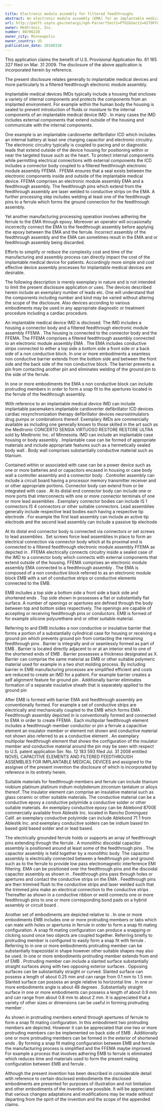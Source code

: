 ```yaml
---

title: Electronic module assembly for filtered feedthroughs
abstract: An electronic module assembly (EMA) for an implantable medical device is disclosed. The EMA includes conductive strips connected to a non-conductive block. The non-conductive block possesses, a top side, a bottom side, a front side and a back side. A seamless non-conductive barrier extends from the bottom side and between the front side and the back side. The barrier prevents a pin from contacting another pin and eliminates welding of the ground pin to the side of the ferrule.
url: http://patft.uspto.gov/netacgi/nph-Parser?Sect1=PTO2&Sect2=HITOFF&p=1&u=%2Fnetahtml%2FPTO%2Fsearch-adv.htm&r=1&f=G&l=50&d=PALL&S1=08706228&OS=08706228&RS=08706228
owner: Medtronic, Inc.
number: 08706228
owner_city: Minneapolis
owner_country: US
publication_date: 20100330
---
```

This application claims the benefit of U.S. Provisional Application No. 61 165 327 filed on Mar. 31 2009. The disclosure of the above application is incorporated herein by reference.

The present disclosure relates generally to implantable medical devices and more particularly to a filtered feedthrough electronic module assembly.

Implantable medical devices IMDs typically include a housing that encloses a variety of internal components and protects the components from an implanted environment. For example within the human body the housing is sealed to prevent introduction of fluids or moisture to the internal components of an implantable medical device IMD . In many cases the IMD includes external components that extend outside of the housing and communicate with the internal components.

One example is an implantable cardioverter defibrillator ICD which includes an internal battery at least one charging capacitor and electronic circuitry. The electronic circuitry typically is coupled to pacing and or diagnostic leads that extend outside of the device housing for positioning within or near the targeted tissue such as the heart. To protect internal components while permitting electrical connections with external components the ICD includes a connector body coupled to a filtered feedthrough electronic module assembly FFEMA . FFEMA ensures that a seal exists between the electronic components inside and outside of the implantable medical device. FFEMA comprises an electronic module assembly EMA and a feedthrough assembly. The feedthrough pins which extend from the feedthrough assembly are laser welded to conductive strips on the EMA. A further processing step includes welding at least one of the feedthrough pins to a ferrule which forms the ground connection for the feedthrough assembly.

Yet another manufacturing processing operation involves adhering the ferrule to the EMA through epoxy. Moreover an operator will occasionally incorrectly connect the EMA to the feedthrough assembly before applying the epoxy between the EMA and the ferrule. Incorrect assembly of the feedthrough assembly and the EMA can sometimes result in the EMA and or feedthrough assembly being discarded.

Efforts to simplify or reduce the complexity cost and time of the manufacturing and assembly process can directly impact the cost of the implantable medical device for patients. Accordingly more simple and cost effective device assembly processes for implantable medical devices are desirable.

The following description is merely exemplary in nature and is not intended to limit the present disclosure application or uses. The devices described herein include an exemplary number of leads etc. One will understand that the components including number and kind may be varied without altering the scope of the disclosure. Also devices according to various embodiments may be used in any appropriate diagnostic or treatment procedure including a cardiac procedure.

An implantable medical device IMD is disclosed. The IMD includes a housing a connector body and a filtered feedthrough electronic module assembly FFEMA . The housing is connected to the connector body and the FFEMA. The FFEMA comprises a filtered feedthrough assembly connected to an electronic module assembly EMA . The EMA includes conductive strips connected to either a top side a bottom side a front side or a back side of a non conductive block. In one or more embodiments a seamless non conductive barrier extends from the bottom side and between the front side and the back side of the non conductive block. The barrier prevents a pin from contacting another pin and eliminates welding of the ground pin to the side of the ferrule.

In one or more embodiments the EMA s non conductive block can include protruding members in order to form a snap fit to the apertures located in the ferrule of the feedthrough assembly.

With reference to an implantable medical device IMD can include implantable pacemakers implantable cardioverter defibrillator ICD devices cardiac resynchronization therapy defibrillator devices neurostimulators drug pumps or combinations thereof. Exemplary IMDs are commercially available as including one generally known to those skilled in the art such as the Medtronic CONCERTO SENSIA VIRTUOSO RESTORE RESTORE ULTRA sold by Medtronic Inc. of Minnesota. IMD can include an implantable case housing or body assembly . Implantable case can be formed of appropriate materials and include appropriate features such as a hermetically sealed body wall . Body wall comprises substantially conductive material such as titanium.

Contained within or associated with case can be a power device such as one or more batteries and or capacitors encased in housing or case body wall a controller assembly and a connector body . Controller assembly can include a circuit board having a processor memory transmitter receiver and or other appropriate portions. Connector body can extend from or be integrated with case . At its distal end connector body can include one or more ports that interconnects with one or more connector terminals of one or more lead assemblies . Exemplary connector bodies can include IS 1 connectors IS 4 connectors or other suitable connectors. Lead assemblies generally include respective lead bodies each having a respective tip electrode . For example the first lead assembly can include an active tip electrode and the second lead assembly can include a passive tip electrode

At its distal end connector body is connected via connectors or set screws to lead assemblies . Set screws force lead assemblies in place to form an electrical connection via connector body which at its proximal end is connected to a filtered feedthrough electronic module assembly FFEMA as depicted in . FFEMA electrically connects circuitry inside a sealed case of the IMD to a connector body which connects with external components that extend outside of the housing. FFEMA comprises an electronic module assembly EMA connected to a feedthrough assembly . The EMA is composed of a non conductive block referred to as an electronic module block EMB with a set of conductive strips or conductive elements connected to the EMB.

EMB includes a top side a bottom side a front side a back side and shortened ends . Top side shown in possesses a flat or substantially flat surface. A number of openings or apertures are defined through the body between top and bottom sides respectively. The openings are capable of accepting or receiving feedthrough pins or conductors. EMB is formed of for example silicone polyurethane and or other suitable material.

Referring to and EMB includes a non conductive or insulative barrier that forms a portion of a substantially cylindrical case for housing or receiving a ground pin which prevents ground pin from contacting the remaining feedthrough pins . Barrier is integrally and or seamlessly formed as part of EMB . Barrier is located directly adjacent to or at an interior end to one of the shortened ends of EMB . Barrier possesses a thickness designated as X. Barrier can comprise the same material as EMB or other suitable polymeric material used for example in a two shot molding process. By including barrier in EMB manufacturing processes are simplified efficient and costs are reduced to create an IMD for a patient. For example barrier creates a self alignment feature for ground pin . Additionally barrier eliminates formation of a separate insulative sheath that is separately applied to the ground pin

After EMB is formed with barrier EMA and feedthrough assembly are conventionally formed. For example a set of conductive strips are electrically and mechanically coupled to the EMB which forms EMA . Feedthrough assembly depicted in is conventionally formed and connected to EMA in order to create FFEMA . Each multipolar feedthrough element includes a feedthrough member conductor or pin a ferrule a capacitive element an insulator member or element not shown and conductive material not shown also referred to as a conductive element . An exemplary multipolar feedthrough element that shows the configuration of the insulator member and conductive material around the pin may be seen with respect to U.S. patent application Ser. No. 12 183 593 filed Jul. 31 2008 entitled NOVEL CAPACITIVE ELEMENTS AND FILTERED FEEDTHROUGH ASSEMBLIES FOR IMPLANTABLE MEDICAL DEVICES and assigned to the assignee of the present invention the disclosure of which is incorporated by reference in its entirety herein.

Suitable materials for feedthrough members and ferrule can include titanium niobium platinum platinum iridium molybdenum zirconium tantalum or alloys thereof. The insulator element can comprise an insulative material such as glass ceramic or other suitable materials. The conductive material can be a conductive epoxy a conductive polyimide a conductive solder or other suitable materials. An exemplary conductive epoxy can be Ablebond 8700E commercially available from Ablestik Inc. located in Rancho Dominguez Calif. an exemplary conductive polyimide can include Ablebond 71 1 from Ablestik Inc. and exemplary conductive solders can be indium based tin based gold based solder and or lead based.

The electrically grounded ferrule holds or supports an array of feedthrough pins extending through the ferrule . A monolithic discoidal capacitor assembly is positioned around at least some of the feedthrough pins . The capacitor assembly is held together by a monolithic body. The capacitor assembly is electrically connected between a feedthrough pin and ground such as to the ferrule to provide low pass electromagnetic interference EMI filtering. EMA can be positioned over the feedthrough pins and the discoidal capacitor assembly as shown in . Feedthrough pins pass through holes or apertures and contact the conductive strips on the EMA . Feedthrough pins are then trimmed flush to the conductive strips and laser welded such that the trimmed pins make an electrical connection to the conductive strips . Thereafter as shown in a conductive ribbon or weld connects one or more feedthrough pins to one or more corresponding bond pads on a hybrid assembly or circuit board .

Another set of embodiments are depicted relative to . In one or more embodiments EMB includes one or more protruding members or tabs which can mate with holes or apertures in ferrule in order to form a snap fit mating configuration. A snap fit mating configuration can produce a snapping or clicking sound once two objects are coupled together. Referring briefly to protruding member is configured to easily form a snap fit with ferrule . Referring to in one or more embodiments protruding member can be substantially trapezoidal in shape however other suitable shapes may also be used. In one or more embodiments protruding member extends from end of EMB . Protruding member can include a slanted surface substantially straight surfaces along with two opposing exterior surfaces . Opposing surfaces can be substantially straight or curved. Slanted surface can possess a length of about 0.25 mm and can range from 0.1 mm to 1.5 mm. Slanted surface can possess an angle relative to horizontal line . In one or more embodiments angle is about 48 degrees . Substantially straight surface in one or more embodiments can possess a length of about 0.9 mm and can range from about 0.8 mm to about 2 mm. It is appreciated that a variety of other sizes or dimensions can be useful in forming protruding member .

As shown in protruding members extend through apertures of ferrule to form a snap fit mating configuration. In this embodiment two protruding members are depicted. However it can be appreciated that one two or more protruding members can be implemented on back side of EMB . Additionally one or more protruding members can be formed in the exterior of shortened ends . By forming a snap fit mating configuration between EMB and ferrule the manufacturing process is simplified and the FFEMA maybe improved. For example a process that involves adhering EMB to ferrule is eliminated which reduces time and materials used to form the present mating configuration between EMB and ferrule .

Although the present invention has been described in considerable detail with reference to certain disclosed embodiments the disclosed embodiments are presented for purposes of illustration and not limitation and other embodiments of the invention are possible. It will be appreciated that various changes adaptations and modifications may be made without departing from the spirit of the invention and the scope of the appended claims.

